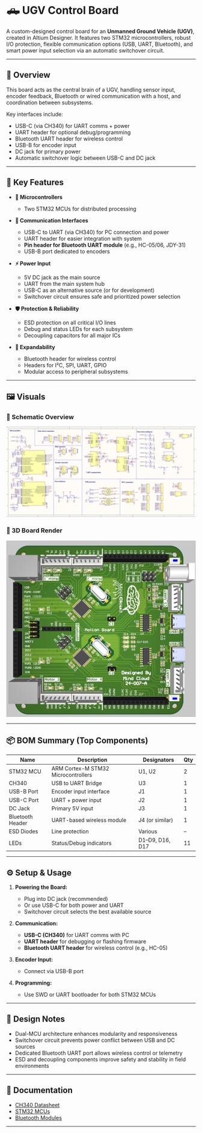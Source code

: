 # 🛻 UGV Control Board

A custom-designed control board for an **Unmanned Ground Vehicle (UGV)**, created in Altium Designer. It features two STM32 microcontrollers, robust I/O protection, flexible communication options (USB, UART, Bluetooth), and smart power input selection via an automatic switchover circuit.

---

## 🚀 Overview

This board acts as the central brain of a UGV, handling sensor input, encoder feedback, Bluetooth or wired communication with a host, and coordination between subsystems.

Key interfaces include:
- USB-C (via CH340) for UART comms + power
- UART header for optional debug/programming
- Bluetooth UART header for wireless control
- USB-B for encoder input
- DC jack for primary power
- Automatic switchover logic between USB-C and DC jack

---

## 📌 Key Features

- **🧠 Microcontrollers**
  - Two STM32 MCUs for distributed processing

- **🔌 Communication Interfaces**
  - USB-C to UART (via CH340) for PC connection and power
  - UART header for easier integration with system
  - **Pin header for Bluetooth UART module** (e.g., HC-05/06, JDY-31)
  - USB-B port dedicated to encoders

- **⚡ Power Input**
  - 5V DC jack as the main source
  - UART from the main system hub
  - USB-C as an alternative source (or for development)
  - Switchover circuit ensures safe and prioritized power selection

- **🛡️ Protection & Reliability**
  - ESD protection on all critical I/O lines
  - Debug and status LEDs for each subsystem
  - Decoupling capacitors for all major ICs

- **📡 Expandability**
  - Bluetooth header for wireless control
  - Headers for I²C, SPI, UART, GPIO
  - Modular access to peripheral subsystems

---

## 🖼️ Visuals

### 🔧 Schematic Overview  
![Schematic](schematic.png)

### 🧱 3D Board Render  
![3D Render](3d.png)

---

## 📦 BOM Summary (Top Components)

| Name         | Description                          | Designators         | Qty |
|--------------|--------------------------------------|---------------------|-----|
| STM32 MCU    | ARM Cortex-M STM32 Microcontrollers  | U1, U2              | 2   |
| CH340        | USB to UART Bridge                   | U3                  | 1   |
| USB-B Port   | Encoder input interface              | J1                  | 1   |
| USB-C Port   | UART + power input                   | J2                  | 1   |
| DC Jack      | Primary 5V input                     | J3                  | 1   |
| Bluetooth Header | UART-based wireless module       | J4 (or similar)     | 1   |
| ESD Diodes   | Line protection                      | Various             | –   |
| LEDs         | Status/Debug indicators              | D1–D9, D16, D17     | 11  |


---

## ⚙️ Setup & Usage

1. **Powering the Board:**
   - Plug into DC jack (recommended)
   - Or use USB-C for both power and UART
   - Switchover circuit selects the best available source

2. **Communication:**
   - **USB-C (CH340)** for UART comms with PC
   - **UART header** for debugging or flashing firmware
   - **Bluetooth UART header** for wireless control (e.g., HC-05)

3. **Encoder Input:**
   - Connect via USB-B port

4. **Programming:**
   - Use SWD or UART bootloader for both STM32 MCUs

---

## 🧠 Design Notes

- Dual-MCU architecture enhances modularity and responsiveness
- Switchover circuit prevents power conflict between USB and DC sources
- Dedicated Bluetooth UART port allows wireless control or telemetry
- ESD and decoupling components improve safety and stability in field environments

---

## 📄 Documentation

- [CH340 Datasheet](http://www.wch-ic.com/products/CH340.html)
- [STM32 MCUs](https://www.st.com/en/microcontrollers-microprocessors/stm32-32-bit-arm-cortex-mcus.html)
- [Bluetooth Modules](https://www.electronicwings.com/nodemcu/hc-05-bluetooth-module-interfacing-with-nodemcu)

---


